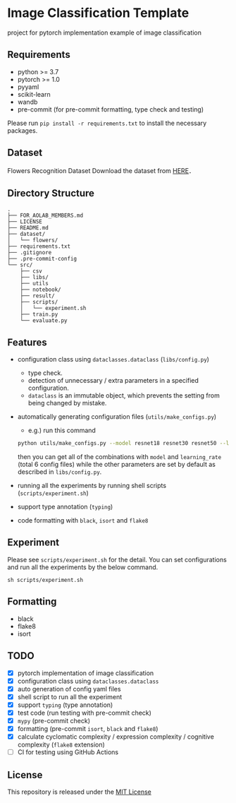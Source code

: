 # Image Classification Template

project for pytorch implementation example of image classification

## Requirements

* python >= 3.7
* pytorch >= 1.0
* pyyaml
* scikit-learn
* wandb
* pre-commit (for pre-commit formatting, type check and testing)

Please run `pip install -r requirements.txt` to install the necessary packages.

## Dataset

Flowers Recognition Dataset
Download the dataset from [HERE](https://www.kaggle.com/alxmamaev/flowers-recognition/download)．

## Directory Structure

```Directory Structure
.
├── FOR_AOLAB_MEMBERS.md
├── LICENSE
├── README.md
├── dataset/
│   └── flowers/
├── requirements.txt
├── .gitignore
├── .pre-commit-config
└── src/
    ├── csv
    ├── libs/
    ├── utils
    ├── notebook/
    ├── result/
    ├── scripts/
    │   └── experiment.sh
    ├── train.py
    └── evaluate.py
```

## Features

* configuration class using `dataclasses.dataclass` (`libs/config.py`)
  * type check.
  * detection of unnecessary / extra parameters in a specified configuration.
  * `dataclass` is an immutable object,
  which prevents the setting from being changed by mistake.
* automatically generating configuration files (`utils/make_configs.py`)
  * e.g.) run this command

  ```bash
  python utils/make_configs.py --model resnet18 resnet30 resnet50 --learning_rate 0.001 0.0001
  ```

  then you can get all of the combinations
  with `model` and `learning_rate` (total 6 config files)
  while the other parameters are set by default
  as described in `libs/config.py`.
* running all the experiments by running shell scripts (`scripts/experiment.sh`)
* support type annotation (`typing`)
* code formatting with `black`, `isort` and `flake8`

## Experiment

Please see `scripts/experiment.sh` for the detail.
You can set configurations and run all the experiments by the below command.

```shell
sh scripts/experiment.sh
```

## Formatting

* black
* flake8
* isort

## TODO

* [x] pytorch implementation of image classification
* [x] configuration class using `dataclasses.dataclass`
* [x] auto generation of config yaml files
* [x] shell script to run all the experiment
* [x] support `typing` (type annotation)
* [x] test code (run testing with pre-commit check)
* [x] `mypy` (pre-commit check)
* [x] formatting (pre-commit `isort`, `black` and `flake8`)
* [x] calculate cyclomatic complexity / expression complexity / cognitive complexity (`flake8` extension)
* [ ] CI for testing using GitHub Actions

## License

This repository is released under the [MIT License](./LICENSE)

